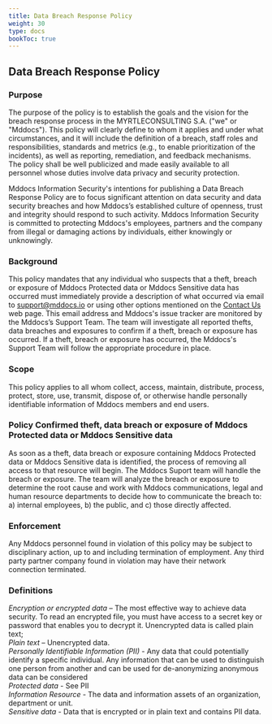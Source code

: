 ```yaml
---
title: Data Breach Response Policy
weight: 30
type: docs
bookToc: true
---
```


## Data Breach Response Policy

### Purpose 

The purpose of the policy is to establish the goals and the vision for the breach response process in the MYRTLECONSULTING S.A. ("we" or "Mddocs"). This policy will clearly define to whom it applies and under what circumstances, and it will include the definition of a breach, staff roles and responsibilities, standards and metrics (e.g., to enable prioritization of the incidents), as well as reporting, remediation, and feedback mechanisms. The policy shall be well publicized and made easily available to all personnel whose duties involve data privacy and security protection.

Mddocs Information Security's intentions for publishing a Data Breach Response Policy are to focus significant attention on data security and data security breaches and how Mddocs’s established culture of openness, trust and integrity should respond to such activity. Mddocs Information Security is committed to protecting Mddocs's employees, partners and the company from illegal or damaging actions by individuals, either knowingly or unknowingly.

### Background

This policy mandates that any individual who suspects that a theft, breach or exposure of Mddocs Protected data or Mddocs Sensitive data has occurred must immediately provide a description of what occurred via email to support@mddocs.io or using other options mentioned on the [Contact Us](https://docs.mddocs.io/contact-us) web page. This email address and Mddocs's issue tracker are monitored by the Mddocs’s Support Team. The team will investigate all reported thefts, data breaches and exposures to confirm if a theft, breach or exposure has occurred. If a theft, breach or exposure has occurred, the Mddocs's Support Team will follow the appropriate procedure in place.

### Scope

This policy applies to all whom collect, access, maintain, distribute, process, protect, store, use, transmit, dispose of, or otherwise handle personally identifiable information of Mddocs members and end users. 

### Policy Confirmed theft, data breach or exposure of Mddocs Protected data or Mddocs Sensitive data

As soon as a theft, data breach or exposure containing Mddocs Protected data or Mddocs Sensitive data is identified, the process of removing all access to that resource will begin. The Mddocs Suport team will handle the breach or exposure. The team will analyze the breach or exposure to determine the root cause and work with Mddocs communications, legal and human resource departments to decide how to communicate the breach to: a) internal employees, b) the public, and c) those directly affected.

### Enforcement 

Any Mddocs personnel found in violation of this policy may be subject to disciplinary action, up to and including termination of employment. Any third party partner company found in violation may have their network connection terminated. 

### Definitions 

*Encryption or encrypted data* – The most effective way to achieve data security. To read an encrypted file, you must have access to a secret key or password that enables you to decrypt it. Unencrypted data is called plain text; </br>
*Plain text* – Unencrypted data. </br>
*Personally Identifiable Information (PII)* - Any data that could potentially identify a specific individual. Any information that can be used to distinguish one person from another and can be used for de-anonymizing anonymous data can be considered </br>
*Protected data* - See PII </br>
*Information Resource* - The data and information assets of an organization, department or unit. </br>
*Sensitive data* - Data that is encrypted or in plain text and contains PII data. </br>

